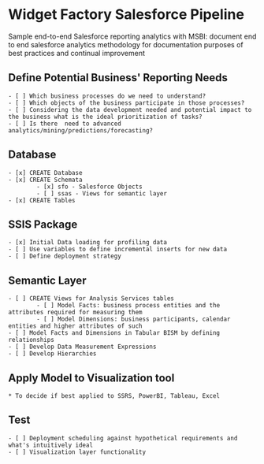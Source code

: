 # Widget Factory Salesforce Pipeline
Sample end-to-end Salesforce reporting analytics with MSBI: document end to end salesforce analytics methodology for documentation purposes of best practices and continual improvement

## Define Potential Business' Reporting Needs
    - [ ] Which business processes do we need to understand?
    - [ ] Which objects of the business participate in those processes?
    - [ ] Considering the data development needed and potential impact to the business what is the ideal prioritization of tasks?
    - [ ] Is there  need to advanced analytics/mining/predictions/forecasting?
## Database
    - [x] CREATE Database
    - [x] CREATE Schemata
            - [x] sfo - Salesforce Objects
            - [ ] ssas - Views for semantic layer
    - [x] CREATE Tables
## SSIS Package
    - [x] Initial Data loading for profiling data
    - [ ] Use variables to define incremental inserts for new data
    - [ ] Define deployment strategy
## Semantic Layer
    - [ ] CREATE Views for Analysis Services tables
            - [ ] Model Facts: business process entities and the attributes required for measuring them
            - [ ] Model Dimensions: business participants, calendar entities and higher attributes of such
    - [ ] Model Facts and Dimensions in Tabular BISM by defining relationships
    - [ ] Develop Data Measurement Expressions
    - [ ] Develop Hierarchies
## Apply Model to Visualization tool
    * To decide if best applied to SSRS, PowerBI, Tableau, Excel
## Test
    - [ ] Deployment scheduling against hypothetical requirements and what's intuitively ideal
    - [ ] Visualization layer functionality
